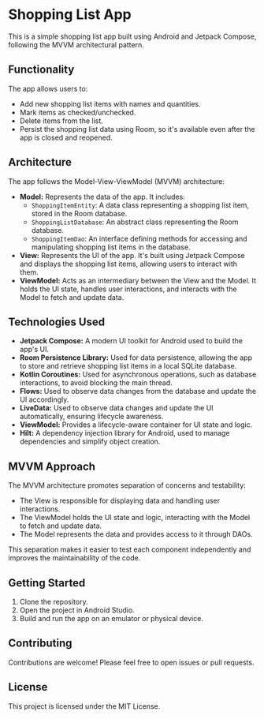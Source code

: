 # Shopping List App

This is a simple shopping list app built using Android and Jetpack Compose, following the MVVM architectural pattern.

## Functionality

The app allows users to:

* Add new shopping list items with names and quantities.
* Mark items as checked/unchecked.
* Delete items from the list.
* Persist the shopping list data using Room, so it's available even after the app is closed and reopened.

## Architecture

The app follows the Model-View-ViewModel (MVVM) architecture:

* **Model:** Represents the data of the app. It includes:
    * `ShoppingItemEntity`: A data class representing a shopping list item, stored in the Room database.
    * `ShoppingListDatabase`: An abstract class representing the Room database.
    * `ShoppingItemDao`: An interface defining methods for accessing and manipulating shopping list items in the database.
* **View:** Represents the UI of the app. It's built using Jetpack Compose and displays the shopping list items, allowing users to interact with them.
* **ViewModel:** Acts as an intermediary between the View and the Model. It holds the UI state, handles user interactions, and interacts with the Model to fetch and update data.

## Technologies Used

* **Jetpack Compose:** A modern UI toolkit for Android used to build the app's UI.
* **Room Persistence Library:** Used for data persistence, allowing the app to store and retrieve shopping list items in a local SQLite database.
* **Kotlin Coroutines:** Used for asynchronous operations, such as database interactions, to avoid blocking the main thread.
* **Flows:** Used to observe data changes from the database and update the UI accordingly.
* **LiveData:** Used to observe data changes and update the UI automatically, ensuring lifecycle awareness.
* **ViewModel:** Provides a lifecycle-aware container for UI state and logic.
* **Hilt:** A dependency injection library for Android, used to manage dependencies and simplify object creation.

## MVVM Approach

The MVVM architecture promotes separation of concerns and testability:

* The View is responsible for displaying data and handling user interactions.
* The ViewModel holds the UI state and logic, interacting with the Model to fetch and update data.
* The Model represents the data and provides access to it through DAOs.

This separation makes it easier to test each component independently and improves the maintainability of the code.

## Getting Started

1. Clone the repository.
2. Open the project in Android Studio.
3. Build and run the app on an emulator or physical device.

## Contributing

Contributions are welcome! Please feel free to open issues or pull requests.

## License

This project is licensed under the MIT License.